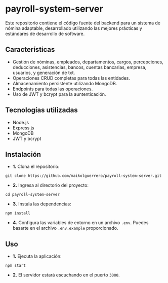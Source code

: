 # payroll-system-server
Este repositorio contiene el código fuente del backend para un sistema de nómina adaptable, desarrollado utilizando las mejores prácticas y estándares de desarrollo de software.

## Características
- Gestión de nóminas, empleados, departamentos, cargos, percepciones, deducciones, asistencias, bancos, cuentas bancarias, empresa, usuarios, y generación de txt.
- Operaciones CRUD completas para todas las entidades.
- Almacenamiento persistente utilizando MongoDB.
- Endpoints para todas las operaciones.
- Uso de JWT y bcrypt para la auntenticación.

## Tecnologías utilizadas
- Node.js
- Express.js
- MongoDB
- JWT y bcrypt

## Instalación
- **1.** Clona el repositorio:
```
git clone https://github.com/maikolguerrero/payroll-system-server.git
```
- **2.**  Ingresa al directorio del proyecto:
```
cd payroll-system-server
```
- **3.**  Instala las dependencias:
```
npm install
```
- **4.** Configura las variables de entorno en un archivo `.env`. Puedes basarte en el archivo `.env.example` proporcionado.


## Uso
- **1.** Ejecuta la aplicación: 
```
npm start
```
- **2.**  El servidor estará escuchando en el puerto `3000`.
